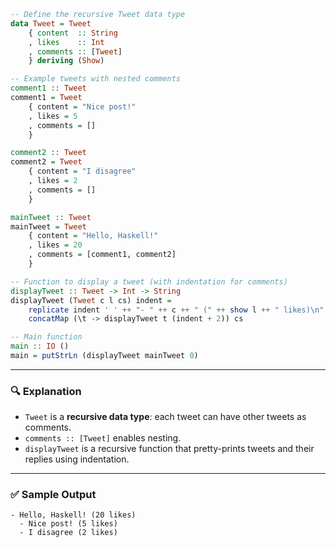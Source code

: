 ```haskell
-- Define the recursive Tweet data type
data Tweet = Tweet
    { content  :: String
    , likes    :: Int
    , comments :: [Tweet]
    } deriving (Show)

-- Example tweets with nested comments
comment1 :: Tweet
comment1 = Tweet
    { content = "Nice post!"
    , likes = 5
    , comments = []
    }

comment2 :: Tweet
comment2 = Tweet
    { content = "I disagree"
    , likes = 2
    , comments = []
    }

mainTweet :: Tweet
mainTweet = Tweet
    { content = "Hello, Haskell!"
    , likes = 20
    , comments = [comment1, comment2]
    }

-- Function to display a tweet (with indentation for comments)
displayTweet :: Tweet -> Int -> String
displayTweet (Tweet c l cs) indent =
    replicate indent ' ' ++ "- " ++ c ++ " (" ++ show l ++ " likes)\n" ++
    concatMap (\t -> displayTweet t (indent + 2)) cs

-- Main function
main :: IO ()
main = putStrLn (displayTweet mainTweet 0)
```

---

### 🔍 Explanation

* `Tweet` is a **recursive data type**: each tweet can have other tweets as comments.
* `comments :: [Tweet]` enables nesting.
* `displayTweet` is a recursive function that pretty-prints tweets and their replies using indentation.

---

### ✅ Sample Output

```
- Hello, Haskell! (20 likes)
  - Nice post! (5 likes)
  - I disagree (2 likes)
